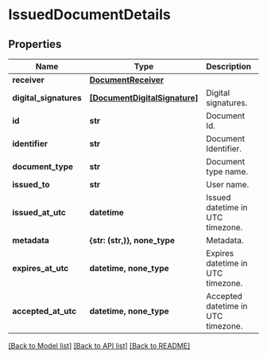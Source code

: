 # IssuedDocumentDetails


## Properties
Name | Type | Description | Notes
------------ | ------------- | ------------- | -------------
**receiver** | [**DocumentReceiver**](DocumentReceiver.md) |  | 
**digital_signatures** | [**[DocumentDigitalSignature]**](DocumentDigitalSignature.md) | Digital signatures. | 
**id** | **str** | Document Id. | 
**identifier** | **str** | Document Identifier. | 
**document_type** | **str** | Document type name. | 
**issued_to** | **str** | User name. | 
**issued_at_utc** | **datetime** | Issued datetime in UTC timezone. | 
**metadata** | **{str: (str,)}, none_type** | Metadata. | [optional] 
**expires_at_utc** | **datetime, none_type** | Expires datetime in UTC timezone. | [optional] 
**accepted_at_utc** | **datetime, none_type** | Accepted datetime in UTC timezone. | [optional] 

[[Back to Model list]](../README.md#documentation-for-models) [[Back to API list]](../README.md#documentation-for-api-endpoints) [[Back to README]](../README.md)



